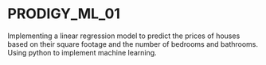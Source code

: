 # PRODIGY_ML_01
Implementing a linear regression model to predict the prices of houses based on their square footage and the number of bedrooms and bathrooms.
Using python to implement machine learning.
